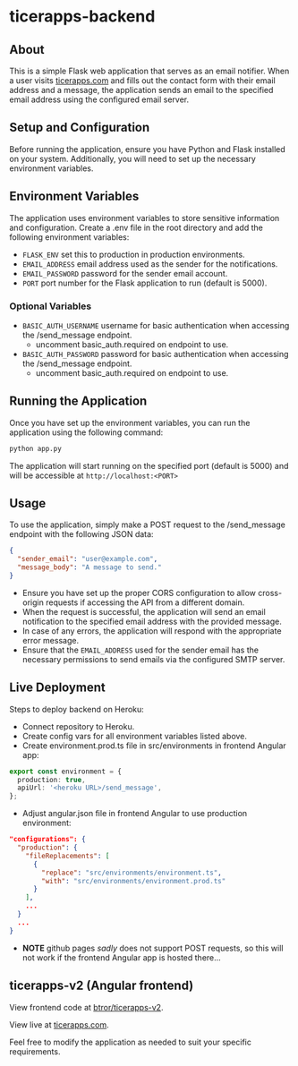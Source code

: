 # ticerapps-backend
## About

This is a simple Flask web application that serves as an email notifier. When a user visits [ticerapps.com](https://ticerapps.com) and fills out the contact form with their email address and a message, the application sends an email to the specified email address using the configured email server.

## Setup and Configuration

Before running the application, ensure you have Python and Flask installed on your system. Additionally, you will need to set up the necessary environment variables.

## Environment Variables

The application uses environment variables to store sensitive information and configuration. Create a .env file in the root directory and add the following environment variables:

- ```FLASK_ENV``` set this to production in production environments.
- ```EMAIL_ADDRESS``` email address used as the sender for the notifications.
- ```EMAIL_PASSWORD``` password for the sender email account.
- ```PORT``` port number for the Flask application to run (default is 5000).

### Optional Variables

- ```BASIC_AUTH_USERNAME``` username for basic authentication when accessing the /send_message endpoint.
  - uncomment basic_auth.required on endpoint to use.
- ```BASIC_AUTH_PASSWORD``` password for basic authentication when accessing the /send_message endpoint.
  - uncomment basic_auth.required on endpoint to use.

## Running the Application

Once you have set up the environment variables, you can run the application using the following command:

```bash
python app.py
```

The application will start running on the specified port (default is 5000) and will be accessible at ```http://localhost:<PORT>```

## Usage

To use the application, simply make a POST request to the /send_message endpoint with the following JSON data:
```json
{
  "sender_email": "user@example.com",
  "message_body": "A message to send."
}
```
- Ensure you have set up the proper CORS configuration to allow cross-origin requests if accessing the API from a different domain.
- When the request is successful, the application will send an email notification to the specified email address with the provided message.
- In case of any errors, the application will respond with the appropriate error message.
- Ensure that the ```EMAIL_ADDRESS``` used for the sender email has the necessary permissions to send emails via the configured SMTP server.

## Live Deployment

Steps to deploy backend on Heroku:
- Connect repository to Heroku.
- Create config vars for all environment variables listed above.
- Create environment.prod.ts file in src/environments in frontend Angular app:
```typescript
export const environment = {
  production: true,
  apiUrl: '<heroku URL>/send_message',
};
```
- Adjust angular.json file in frontend Angular to use production environment:
```json
"configurations": {
  "production": {
    "fileReplacements": [
      {
        "replace": "src/environments/environment.ts",
        "with": "src/environments/environment.prod.ts"
      }
    ],
    ...
  }
  ...
}
```
- <B>NOTE</B> github pages <I>sadly</I> does not support POST requests, so this will not work if the frontend Angular app is hosted there...

## ticerapps-v2 (Angular frontend)

View frontend code at [btror/ticerapps-v2](https://github.com/btror/ticerapps-v2).

View live at [ticerapps.com](https://ticerapps.com).

Feel free to modify the application as needed to suit your specific requirements.

